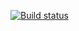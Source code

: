 [![Build status](https://ci.appveyor.com/api/projects/status/92410ljp0n6tcdlq?svg=true)](https://ci.appveyor.com/project/Nezumi-sama/taproject-03-1)
